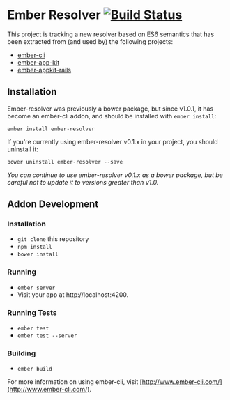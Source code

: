 # Ember Resolver [![Build Status](https://travis-ci.org/ember-cli/ember-resolver.svg?branch=master)](https://travis-ci.org/ember-cli/ember-resolver)


This project is tracking a new resolver based on ES6 semantics that has been extracted from (and used by) the following projects:

* [ember-cli](https://github.com/ember-cli/ember-cli)
* [ember-app-kit](https://github.com/stefanpenner/ember-app-kit)
* [ember-appkit-rails](https://github.com/dockyard/ember-appkit-rails)

## Installation

Ember-resolver was previously a bower package, but since v1.0.1, it has become an ember-cli addon, and should be installed with `ember install`:
```
ember install ember-resolver
```

If you're currently using ember-resolver v0.1.x in your project, you should uninstall it:
```
bower uninstall ember-resolver --save
```

_You can continue to use ember-resolver v0.1.x as a bower package, but be careful not to update it to versions greater than v1.0._

## Addon Development

### Installation

* `git clone` this repository
* `npm install`
* `bower install`

### Running

* `ember server`
* Visit your app at http://localhost:4200.

### Running Tests

* `ember test`
* `ember test --server`

### Building

* `ember build`

For more information on using ember-cli, visit [http://www.ember-cli.com/](http://www.ember-cli.com/).
